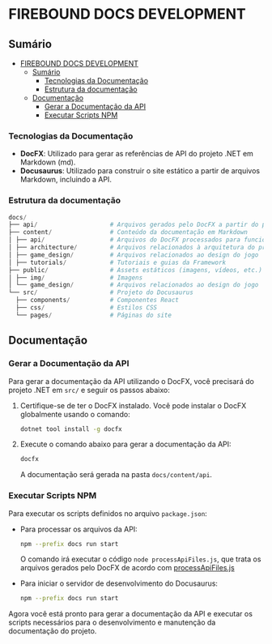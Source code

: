 # FIREBOUND DOCS DEVELOPMENT

## Sumário

- [FIREBOUND DOCS DEVELOPMENT](#firebound-docs-development)
  - [Sumário](#sumário)
    - [Tecnologias da Documentação](#tecnologias-da-documentação)
    - [Estrutura da documentação](#estrutura-da-documentação)
  - [Documentação](#documentação)
    - [Gerar a Documentação da API](#gerar-a-documentação-da-api)
    - [Executar Scripts NPM](#executar-scripts-npm)

### Tecnologias da Documentação

- **DocFX**: Utilizado para gerar as referências de API do projeto .NET em Markdown (md).
- **Docusaurus**: Utilizado para construir o site estático a partir de arquivos Markdown, incluindo a API.

### Estrutura da documentação

```powershell
docs/
├── api/                    # Arquivos gerados pelo DocFX a partir do projeto C#
├── content/                # Conteúdo da documentação em Markdown
│ ├── api/                  # Arquivos do DocFX processados para funcionar no DocFX
│ ├── architecture/         # Arquivos relacionados à arquitetura do projeto
│ ├── game_design/          # Arquivos relacionados ao design do jogo
│ ├── tutorials/            # Tutoriais e guias da Framework
├── public/                 # Assets estáticos (imagens, vídeos, etc.)
│ ├── img/                  # Imagens
│ └── game_design/          # Arquivos relacionados ao design do jogo
└── src/                    # Projeto do Docusaurus
  ├── components/           # Componentes React
  ├── css/                  # Estilos CSS
  └── pages/                # Páginas do site

```

## Documentação

### Gerar a Documentação da API

Para gerar a documentação da API utilizando o DocFX, você precisará do projeto .NET em `src/` e seguir os passos abaixo:

1. Certifique-se de ter o DocFX instalado. Você pode instalar o DocFX globalmente usando o comando:

   ```sh
   dotnet tool install -g docfx
   ```

2. Execute o comando abaixo para gerar a documentação da API:

   ```sh
   docfx
   ```

   A documentação será gerada na pasta `docs/content/api`.

### Executar Scripts NPM

Para executar os scripts definidos no arquivo `package.json`:

- Para processar os arquivos da API:

  ```sh
  npm --prefix docs run start
  ```

  O comando irá executar o código `node processApiFiles.js`, que trata os arquivos gerados pelo DocFX de acordo com [processApiFiles.js](processApiFiles.js)

- Para iniciar o servidor de desenvolvimento do Docusaurus:

  ```sh
  npm --prefix docs run start
  ```

Agora você está pronto para gerar a documentação da API e executar os scripts necessários para o desenvolvimento e manutenção da documentação do projeto.
